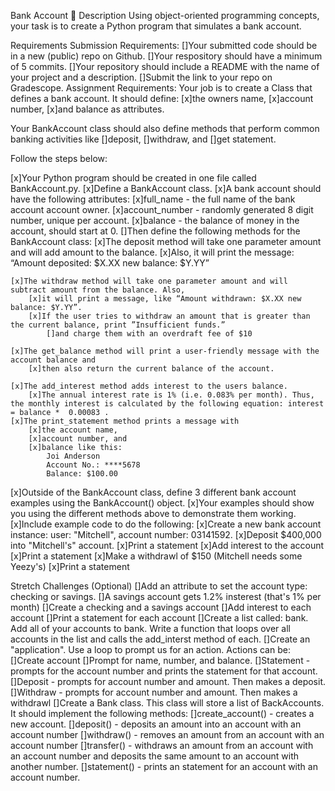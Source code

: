 Bank Account 🏦
Description
Using object-oriented programming concepts, your task is to create a Python program that simulates a bank account.

Requirements
Submission Requirements:
    []Your submitted code should be in a new (public) repo on Github.
    []Your respository should have a minimum of 5 commits.
    []Your repository should include a README with the name of your project and a description.
    []Submit the link to your repo on Gradescope.
Assignment Requirements:
Your job is to create a Class that defines a bank account. It should define:
    [x]the owners name, 
    [x]account number, 
    [x]and balance as attributes.

Your BankAccount class should also define methods that perform common banking activities like 
    []deposit, 
    []withdraw, and 
    []get statement.

Follow the steps below:

[x]Your Python program should be created in one file called BankAccount.py.
    [x]Define a BankAccount class.
[x]A bank account should have the following attributes:
    [x]full_name - the full name of the bank account account owner.
    [x]account_number - randomly generated 8 digit number, unique per account.
    [x]balance - the balance of money in the account, should start at 0.
[]Then define the following methods for the BankAccount class:
    [x]The deposit method will take one parameter amount and will add amount to the balance. 
        [x]Also, it will print the message: “Amount deposited: $X.XX new balance: $Y.YY”

    [x]The withdraw method will take one parameter amount and will subtract amount from the balance. Also, 
        [x]it will print a message, like “Amount withdrawn: $X.XX new balance: $Y.YY”. 
        [x]If the user tries to withdraw an amount that is greater than the current balance, print ”Insufficient funds.” 
            []and charge them with an overdraft fee of $10

    [x]The get_balance method will print a user-friendly message with the account balance and 
        [x]then also return the current balance of the account.

    [x]The add_interest method adds interest to the users balance. 
        [x]The annual interest rate is 1% (i.e. 0.083% per month). Thus, the monthly interest is calculated by the following equation: interest = balance *  0.00083 .
    [x]The print_statement method prints a message with 
        [x]the account name, 
        [x]account number, and 
        [x]balance like this:
            Joi Anderson
            Account No.: ****5678
            Balance: $100.00

[x]Outside of the BankAccount class, define 3 different bank account examples using the BankAccount() object.
    [x]Your examples should show you using the different methods above to demonstrate them working.
[x]Include example code to do the following:
    [x]Create a new bank account instance: user: "Mitchell", account number: 03141592.
    [x]Deposit $400,000 into "Mitchell's" account.
    [x]Print a statement
    [x]Add interest to the account
    [x]Print a statement
    [x]Make a withdrawl of $150 (Mitchell needs some Yeezy's)
    [x]Print a statement

Stretch Challenges (Optional)
[]Add an attribute to set the account type: checking or savings.
[]A savings account gets 1.2% insterest (that's 1% per month)
[]Create a checking and a savings account
[]Add interest to each account
[]Print a statement for each account
[]Create a list called: bank. Add all of your accounts to bank. Write a function that loops over all accounts in the list and calls the add_interst method of each.
[]Create an "application". Use a loop to prompt us for an action. Actions can be:
    []Create account
    []Prompt for name, number, and balance.
    []Statement - prompts for the account number and prints the statement for that account.
    []Deposit - prompts for account number and amount. Then makes a deposit.
    []Withdraw - prompts for account number and amount. Then makes a withdrawl
    []Create a Bank class. This class will store a list of BackAccounts. It should implement the following methods:
    []create_account() - creates a new account.
    []deposit() - deposits an amount into an account with an account number
    []withdraw() - removes an amount from an account with an account number
    []transfer() - withdraws an amount from an account with an account number and deposits the same amount to an account with another number.
    []statement() - prints an statement for an account with an account number.